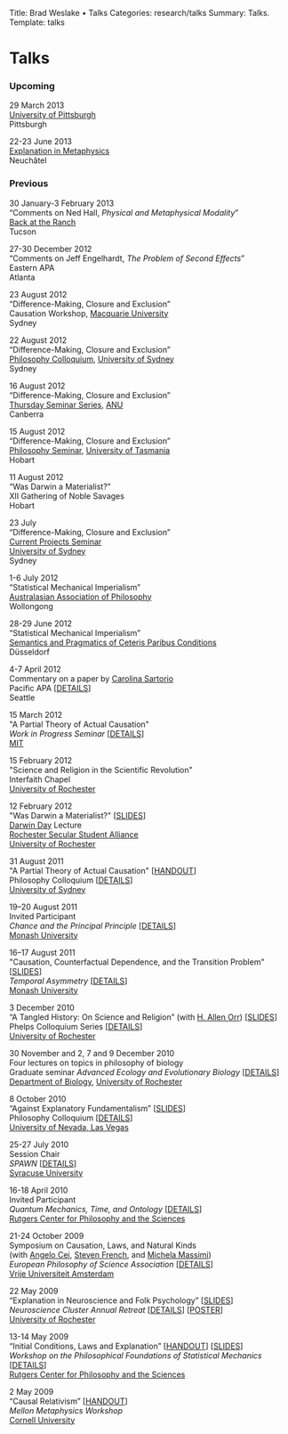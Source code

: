 Title: Brad Weslake &bull; Talks
Categories: research/talks
Summary: Talks.	
Template: talks

# Talks

### Upcoming ###

29 March 2013  
[University of Pittsburgh][pitt]  
Pittsburgh

22-23 June 2013  
[Explanation in Metaphysics][neuchatel]  
Neuchâtel

[pitt]: http://www.philosophy.pitt.edu/ "Pittsburgh Philosophy"
[neuchatel]: http://www.facebook.com/event.php?eid=483994068310621 "Explanation in Metaphysics"

### Previous ###

30 January-3 February 2013  
“Comments on Ned Hall, *Physical and Metaphysical Modality*”  
[Back at the Ranch][ranch2013]  
Tucson

[ranch2013]: http://metaphysicsbackattheranch.web.unc.edu/ "Back at the Ranch"

27-30 December 2012  
“Comments on Jeff Engelhardt, *The Problem of Second Effects*”  
Eastern APA  
Atlanta

23 August 2012  
“Difference-Making, Closure and Exclusion”  
Causation Workshop, [Macquarie University][macquarie]  
Sydney

22 August 2012  
“Difference-Making, Closure and Exclusion”  
[Philosophy Colloquium][3], [University of Sydney][4]  
Sydney

16 August 2012  
“Difference-Making, Closure and Exclusion”    
[Thursday Seminar Series][thursday], [ANU][anu]  
Canberra

15 August 2012  
“Difference-Making, Closure and Exclusion”  
[Philosophy Seminar][tassieseminar], [University of Tasmania][tassie]  
Hobart

11 August 2012  
“Was Darwin a Materialist?”  
XII Gathering of Noble Savages  
Hobart

23 July  
“Difference-Making, Closure and Exclusion”  
[Current Projects Seminar][3]  
[University of Sydney][4]  
Sydney

1-6 July 2012  
“Statistical Mechanical Imperialism”  
[Australasian Association of Philosophy][aap]  
Wollongong

28-29 June 2012  
“Statistical Mechanical Imperialism”  
[Semantics and Pragmatics of Ceteris Paribus Conditions][cp]    
Düsseldorf

  [cp]: http://www.phil-fak.uni-duesseldorf.de/ceteris-paribus "Semantics and Pragmatics of Ceteris Paribus Conditions"
  [aap]: http://www.aap-conferences.org.au/ "Australasian Association of Philosophy"
  [ned]: http://www.fas.harvard.edu/~phildept/hall.html "Ned Hall"
  [thursday]: http://philrsss.anu.edu.au/regular-seminars/seminars "Thursday Seminars"
  [anu]: http://philrsss.anu.edu.au/ "ANU Philosophy"
  [macquarie]: http://www.mq.edu.au/about_us/faculties_and_departments/faculty_of_arts/department_of_philosophy/ "Macquarie University Philosophy"
  [tassieseminar]: http://www.events.utas.edu.au/2012/august/school-of-philosophy-staff-seminar-difference-making,-closure-and-exclusion "University of Tasmania Seminar"
  [tassie]: http://www.utas.edu.au/philosophy/ "University of Tasmania Philosophy"

4-7 April 2012  
Commentary on a paper by [Carolina Sartorio][carolina]  
Pacific APA \[[<span class="small">DETAILS</span>][pacific2012]\]  
Seattle  

[carolina]: http://www.u.arizona.edu/~sartorio/ "Carolina Sartorio"
[pacific2012]: http://apa-pacific.org/current/ "Pacific APA"

15 March 2012  
"A Partial Theory of Actual Causation"   
*Work in Progress Seminar* \[[<span class="small">DETAILS</span>][wip]\]  
[MIT][mit]

[mit]: http://www.mit.edu/~philos/ "MIT Philosophy"
[wip]: http://www.mit.edu/~philos/wipseminar.html "MIT Work in Progress Seminar"

15 February 2012  
"Science and Religion in the Scientific Revolution"  
Interfaith Chapel  
[University of Rochester][8]

12 February 2012  
"Was Darwin a Materialist?" \[[<span class="small">SLIDES</span>][dmatter]\]  
[Darwin Day][dday] Lecture  
[Rochester Secular Student Alliance][rssa]  
[University of Rochester][8]

  [rssa]: https://sa.rochester.edu/clubs/RSSA/ "Rochester Secular Student Alliance"
  [dday]: http://darwinday.org/ "Darwin Day"
  [dmatter]: http://goo.gl/KzVLl

31 August 2011  
"A Partial Theory of Actual Causation" \[[<span class="small">HANDOUT</span>][part]\]  
Philosophy Colloquium \[[<span class="small">DETAILS</span>][3]\]  
[University of Sydney][4]

 [3]: http://usydseminars.blogspot.com/
 [4]: http://sydney.edu.au/arts/philosophy/
 [part]: http://goo.gl/ja0gF

19–20 August 2011  
Invited Participant  
*Chance and the Principal Principle* \[[<span class="small">DETAILS</span>][1]\]  
[Monash University][2]

16–17 August 2011  
"Causation, Counterfactual Dependence, and the Transition Problem" \[[<span class="small">SLIDES</span>][transition]\]  
*Temporal Asymmetry* \[[<span class="small">DETAILS</span>][1]\]  
[Monash University][2]

 [1]: http://timechance2011.wordpress.com/
 [2]: http://arts.monash.edu.au/philosophy/
 [transition]: http://goo.gl/8U5iq

3 December 2010  
“A Tangled History: On Science and Religion” (with [H. Allen Orr][5]) \[[<span class="small">SLIDES</span>][6]\]  
Phelps Colloquium Series \[[<span class="small">DETAILS</span>][7]\]  
[University of Rochester][8]

 [5]: http://www.rochester.edu/College/bio/professors/orr.html
 [6]: http://goo.gl/8eR8D
 [7]: http://www.rochester.edu/provost/phelps_colloquium.html
 [8]: http://www.rochester.edu/

30 November and 2, 7 and 9 December 2010  
Four lectures on topics in philosophy of biology  
Graduate seminar *Advanced Ecology and Evolutionary Biology* \[[<span class="small">DETAILS</span>][9]\]  
[Department of Biology][10], [University of Rochester][8]

 [9]: http://www.rochester.edu/college/bio/graduate/courses.html
 [10]: http://www.rochester.edu/College/BIO/index.php

8 October 2010  
“Against Explanatory Fundamentalism” \[[<span class="small">SLIDES</span>][11]\]  
Philosophy Colloquium \[[<span class="small">DETAILS</span>][12]\]  
[University of Nevada, Las Vegas][13]

 [11]: http://goo.gl/dHS4E
 [12]: http://liberalarts.unlv.edu/Philosophy/colloquia.htm
 [13]: http://liberalarts.unlv.edu/Philosophy/

25-27 July 2010  
Session Chair  
*SPAWN* \[[<span class="small">DETAILS</span>][14]\]  
[Syracuse University][15]

 [14]: https://papresco.mysite.syr.edu/spawn2010/welcome.html
 [15]: http://syr.edu/

16-18 April 2010  
Invited Participant  
*Quantum Mechanics, Time, and Ontology* \[[<span class="small">DETAILS</span>][16]\]  
[Rutgers Center for Philosophy and the Sciences][17]

 [16]: http://fas-philosophy.rutgers.edu/hdemarest/timeontology.html
 [17]: http://fas-philosophy.rutgers.edu/philosophyscience/

21-24 October 2009  
Symposium on Causation, Laws, and Natural Kinds  
(with [Angelo Cei][18], [Steven French][19], and [Michela Massimi][20])  
*European Philosophy of Science Association* \[[<span class="small">DETAILS</span>][21]\]  
[Vrije Universiteit Amsterdam][22]

 [18]: http://leeds.academia.edu/AngeloCei
 [19]: http://www.philosophy.leeds.ac.uk/Staff/SF/Index.htm
 [20]: http://www.ucl.ac.uk/sts/massimi/index.htm
 [21]: http://www.epsa09.org/
 [22]: http://www.vu.nl/en/index.asp

22 May 2009  
“Explanation in Neuroscience and Folk Psychology” \[[<span class="small">SLIDES</span>][23]\]  
*Neuroscience Cluster Annual Retreat* \[[<span class="small">DETAILS</span>][24]\] \[[<span class="small">POSTER</span>][25]\]  
[University of Rochester][8]

 [23]: http://goo.gl/h554o
 [24]: http://www.urmc.rochester.edu/neuroscience/retreat/
 [25]: http://goo.gl/gz21L

13-14 May 2009  
“Initial Conditions, Laws and Explanation” \[[<span class="small">HANDOUT</span>][26]\] \[[<span class="small">SLIDES</span>][27]\]  
*Workshop on the Philosophical Foundations of Statistical Mechanics* \[[<span class="small">DETAILS</span>][28]\]  
[Rutgers Center for Philosophy and the Sciences][17]

 [26]: http://goo.gl/qqmDZ
 [27]: http://goo.gl/IuRwd
 [28]: http://fas-philosophy.rutgers.edu/hdemarest/StatMech.html

2 May 2009  
“Causal Relativism” \[[<span class="small">HANDOUT</span>][29]\]  
*Mellon Metaphysics Workshop*  
[Cornell University][30]

 [29]: http://goo.gl/FUBbN
 [30]: http://www.arts.cornell.edu/phil/